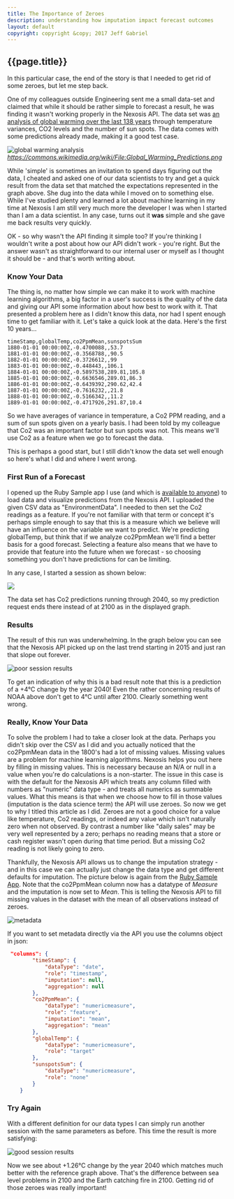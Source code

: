 ```yaml
---
title: The Importance of Zeroes
description: understanding how imputation impact forecast outcomes
layout: default
copyright: copyright &copy; 2017 Jeff Gabriel
---
```

## {{page.title}}

In this particular case, the end of the story is that I needed to get rid of some zeroes, but let me step back.

One of my colleagues outside Engineering sent me a small data-set and claimed that while it should be rather simple to forecast a result, he was finding it wasn't working properly in the Nexosis API. The data set was [an analysis of global warming over the last 138 years](https://data.giss.nasa.gov/gistemp/) through temperature variances, CO2 levels and the number of sun spots. The data comes with some predictions already made, making it a good test case. 

![global warming analysis](assets/climategraph.png)
*https://commons.wikimedia.org/wiki/File:Global_Warming_Predictions.png*

While 'simple' is sometimes an invitation to spend days figuring out the data, I cheated and asked one of our data scientists to try and get a quick result from the data set that matched the expectations represented in the graph above. She dug into the data while I moved on to something else. While I've studied plenty and learned a lot about machine learning in my time at Nexosis I am still very much more the developer I was when I started than I am a data scientist. In any case, turns out it **was** simple and she gave me back results very quickly.

OK - so why wasn't the API finding it simple too? If you're thinking I wouldn't write a post about how our API didn't work - you're right. But the answer wasn't as straightforward to our internal user or myself as I thought it should be - and that's worth writing about.

### Know Your Data
The thing is, no matter how simple we can make it to work with machine learning algorithms, a big factor in a user's success is the quality of the data and giving our API some information about how best to work with it. That presented a problem here as I didn't know this data, nor had I spent enough time to get familiar with it. Let's take a quick look at the data. Here's the first 10 years...

``` csv
timeStamp,globalTemp,co2PpmMean,sunspotsSum
1880-01-01 00:00:00Z,-0.4700088,,53.7
1881-01-01 00:00:00Z,-0.3568788,,90.5
1882-01-01 00:00:00Z,-0.3726612,,99
1883-01-01 00:00:00Z,-0.448443,,106.1
1884-01-01 00:00:00Z,-0.5897538,289.81,105.8
1885-01-01 00:00:00Z,-0.6636546,289.01,86.3
1886-01-01 00:00:00Z,-0.6439392,290.62,42.4
1887-01-01 00:00:00Z,-0.7616232,,21.8
1888-01-01 00:00:00Z,-0.5166342,,11.2
1889-01-01 00:00:00Z,-0.4717926,291.87,10.4
```
So we have averages of variance in temperature, a Co2 PPM reading, and a sum of sun spots given on a yearly basis. I had been told by my colleague that Co2 was an important factor but sun spots was not. This means we'll use Co2 as a feature when we go to forecast the data.

This is perhaps a good start, but I still didn't know the data set well enough so here's what I did and where I went wrong.

### First Run of a Forecast

I opened up the Ruby Sample app I use (and which is [available to anyone](https://github.com/Nexosis/samples-rb/tree/master/ruby_forecast_app)) to load data and visualize predictions from the Nexosis API. I uploaded the given CSV data as "EnvironmentData". I needed to then set the Co2 readings as a feature. If you're not familiar with that term or concept it's perhaps simple enough to say that this is a measure which we believe will have an influence on the variable we want to predict. We're predicting globalTemp, but think that if we analyze co2PpmMean we'll find a better basis for a good forecast. Selecting a feature also means that we have to provide that feature into the future when we forecast - so choosing something you don't have predictions for can be limiting. 

In any case, I started a session as shown below:

![](assets/sessioncreate.png)

The data set has Co2 predictions running through 2040, so my prediction request ends there instead of at 2100 as in the displayed graph.

### Results
The result of this run was underwhelming. In the graph below you can see that the Nexosis API picked up on the last trend starting in 2015 and just ran that slope out forever. 

![poor session results](assets/sessionresultbad.png)

To get an indication of why this is a bad result note that this is a prediction of a +4&deg;C change by the year 2040! Even the rather concerning results of NOAA above don't get to 4&deg;C until after 2100. Clearly something went wrong. 

### Really, Know Your Data
To solve the problem I had to take a closer look at the data. Perhaps you didn't skip over the CSV as I did and you actually noticed that the co2PpmMean data in the 1800's had a lot of missing values. Missing values are a problem for machine learning algorithms. Nexosis helps you out here by filling in missing values. This is necessary because an N/A or null in a value when you're do calculations is a non-starter. The issue in this case is with the default for the Nexosis API which treats any column filled with numbers as "numeric" data type - and treats all numerics as summable values. What this means is that when we choose how to fill in those values (imputation is the data science term) the API will use zeroes. So now we get to why I titled this article as I did. Zeroes are not a good choice for a value like temperature, Co2 readings, or indeed any value which isn't naturally zero when not observed. By contrast a number like "daily sales" may be very well represented by a zero; perhaps no reading means that a store or cash register wasn't open during that time period. But a missing Co2 reading is not likely going to zero.

Thankfully, the Nexosis API allows us to change the imputation strategy - and in this case we can actually just change the data type and get different defaults for imputation. The picture below is again from the [Ruby Sample App](https://github.com/Nexosis/samples-rb/tree/master/ruby_forecast_app). Note that the co2PpmMean column now has a datatype of *Measure* and the imputation is now set to *Mean*.  This is telling the Nexosis API to fill missing values in the dataset with the mean of all observations instead of zeroes.

![metadata ](assets/env_metadata.png)

If you want to set metadata directly via the API you use the columns object in json:
``` json
 "columns": {
        "timeStamp": {
            "dataType": "date",
            "role": "timestamp",
            "imputation": null,
            "aggregation": null
        },
        "co2PpmMean": {
            "dataType": "numericmeasure",
            "role": "feature",
            "imputation": "mean",
            "aggregation": "mean"
        },
        "globalTemp": {
            "dataType": "numericmeasure",
            "role": "target"
        },
        "sunspotsSum": {
            "dataType": "numericmeasure",
            "role": "none"
        }
    }
```
### Try Again
With a different definition for our data types I can simply run another session with the same parameters as before. This time the result is more satisfying:

![good session results](assets/sessionresultgood.png)

Now we see about +1.26&deg;C change by the year 2040 which matches much better with the reference graph above. That's the difference between sea level problems in 2100 and the Earth catching fire in 2100. Getting rid of those zeroes was really important! 
